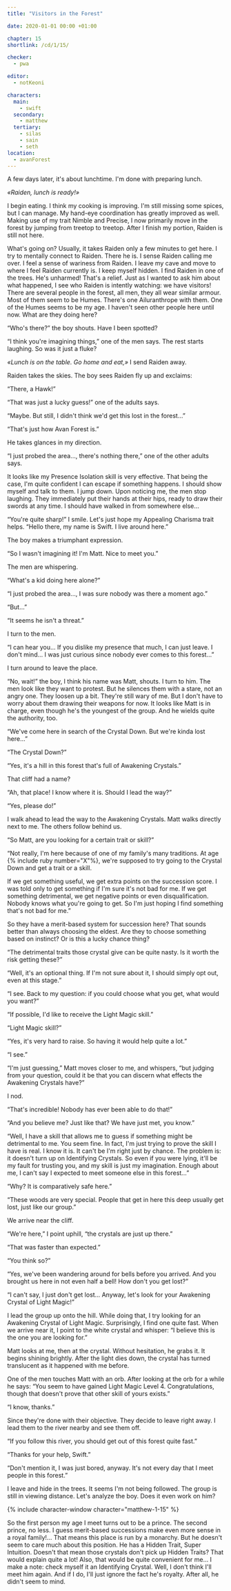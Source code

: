 ```yaml
---
title: "Visitors in the Forest"

date: 2020-01-01 00:00 +01:00

chapter: 15
shortlink: /cd/1/15/

checker:
  - pwa

editor:
  - notKeoni

characters:
  main:
    - swift
  secondary:
    - matthew
  tertiary:
    - silas
    - sain
    - seth
location:
  - avanForest
---
```

A few days later, it's about lunchtime.
I'm done with preparing lunch.

*«Raiden, lunch is ready!»*

I begin eating.
I think my cooking is improving.
I'm still missing some spices, but I can manage.
My hand-eye coordination has greatly improved as well.
Making use of my trait Nimble and Precise, I now primarily move in the forest by jumping from treetop to treetop.
After I finish my portion, Raiden is still not here.

What's going on?
Usually, it takes Raiden only a few minutes to get here.
I try to mentally connect to Raiden.
There he is.
I sense Raiden calling me over.
I feel a sense of wariness from Raiden.
I leave my cave and move to where I feel Raiden currently is.
I keep myself hidden.
I find Raiden in one of the trees.
He's unharmed!
That's a relief.
Just as I wanted to ask him about what happened, I see who Raiden is intently watching: we have visitors!
There are several people in the forest, all men, they all wear similar armour.
Most of them seem to be Humes.
There's one Ailuranthrope with them.
One of the Humes seems to be my age.
I haven't seen other people here until now.
What are they doing here?

“Who's there?” the boy shouts.
Have I been spotted?

“I think you're imagining things,” one of the men says.
The rest starts laughing.
So was it just a fluke?

*«Lunch is on the table. Go home and eat,»* I send Raiden away.

Raiden takes the skies.
The boy sees Raiden fly up and exclaims:

“There, a Hawk!”

“That was just a lucky guess!” one of the adults says.

“Maybe.
But still, I didn't think we'd get this lost in the forest…”

“That's just how Avan Forest is.”

He takes glances in my direction.

“I just probed the area…, there's nothing there,” one of the other adults says.

It looks like my Presence Isolation skill is very effective.
That being the case, I'm quite confident I can escape if something happens.
I should show myself and talk to them.
I jump down.
Upon noticing me, the men stop laughing.
They immediately put their hands at their hips, ready to draw their swords at any time.
I should have walked in from somewhere else…

“You're quite sharp!” I smile.
Let's just hope my Appealing Charisma trait helps.
“Hello there, my name is Swift. I live around here.”

The boy makes a triumphant expression.

“So I wasn't imagining it! I'm Matt. Nice to meet you.”

The men are whispering.

“What's a kid doing here alone?”

“I just probed the area…, I was sure nobody was there a moment ago.”

“But…”

“It seems he isn't a threat.”

I turn to the men.

“I can hear you…
If you dislike my presence that much, I can just leave. I don't mind…
I was just curious since nobody ever comes to this forest…”

I turn around to leave the place.

“No, wait!” the boy, I think his name was Matt, shouts.
I turn to him.
The men look like they want to protest.
But he silences them with a stare, not an angry one.
They loosen up a bit.
They're still wary of me.
But I don't have to worry about them drawing their weapons for now.
It looks like Matt is in charge, even though he's the youngest of the group.
And he wields quite the authority, too.

“We've come here in search of the Crystal Down.
But we're kinda lost here…”

“The Crystal Down?”

“Yes, it's a hill in this forest that's full of Awakening Crystals.”

That cliff had a name?

“Ah, that place!
I know where it is.
Should I lead the way?”

“Yes, please do!”

I walk ahead to lead the way to the Awakening Crystals.
Matt walks directly next to me.
The others follow behind us.

“So Matt, are you looking for a certain trait or skill?”

“Not really, I'm here because of one of my family's many traditions.
At age {% include ruby number="X"%}, we're supposed to try going to the Crystal Down and get a trait or a skill.

If we get something useful, we get extra points on the succession score.
I was told only to get something if I'm sure it's not bad for me.
If we get something detrimental, we get negative points or even disqualification.
Nobody knows what you're going to get.
So I'm just hoping I find something that's not bad for me.”

So they have a merit-based system for succession here?
That sounds better than always choosing the eldest.
Are they to choose something based on instinct?
Or is this a lucky chance thing?

“The detrimental traits those crystal give can be quite nasty.
Is it worth the risk getting these?”

“Well, it's an optional thing.
If I'm not sure about it, I should simply opt out, even at this stage.”

“I see.
Back to my question: if you could choose what you get, what would you want?”

“If possible, I'd like to receive the Light Magic skill.”

“Light Magic skill?”

“Yes, it's very hard to raise.
So having it would help quite a lot.”

“I see.”

“I'm just guessing,” Matt moves closer to me, and whispers, “but judging from your question, could it be that you can discern what effects the Awakening Crystals have?”

I nod.

“That's incredible!
Nobody has ever been able to do that!”

“And you believe me?
Just like that?
We have just met, you know.”

“Well, I have a skill that allows me to guess if something might be detrimental to me.
You seem fine.
In fact, I'm just trying to prove the skill I have is real.
I know it is.
It can't be I'm right just by chance.
The problem is: it doesn't turn up on Identifying Crystals.
So even if you were lying, it'll be my fault for trusting you, and my skill is just my imagination.
Enough about me, I can't say I expected to meet someone else in this forest…”

“Why? It is comparatively safe here.”

“These woods are very special.
People that get in here this deep usually get lost, just like our group.”

We arrive near the cliff.

“We're here,” I point uphill, “the crystals are just up there.”

“That was faster than expected.”

“You think so?”

“Yes, we've been wandering around for bells before you arrived.
And you brought us here in not even half a bell!
How don't you get lost?”

“I can't say, I just don't get lost…
Anyway, let's look for your Awakening Crystal of Light Magic!”

I lead the group up onto the hill.
While doing that, I try looking for an Awakening Crystal of Light Magic.
Surprisingly, I find one quite fast.
When we arrive near it, I point to the white crystal and whisper: “I believe this is the one you are looking for.”

Matt looks at me, then at the crystal.
Without hesitation, he grabs it.
It begins shining brightly.
After the light dies down, the crystal has turned translucent as it happened with me before.

One of the men touches Matt with an orb.
After looking at the orb for a while he says: “You seem to have gained Light Magic Level 4.
Congratulations, though that doesn't prove that other skill of yours exists.”

“I know, thanks.”

Since they're done with their objective.
They decide to leave right away.
I lead them to the river nearby and see them off.

“If you follow this river, you should get out of this forest quite fast.”

“Thanks for your help, Swift.”

“Don't mention it, I was just bored, anyway.
It's not every day that I meet people in this forest.”

I leave and hide in the trees.
It seems I'm not being followed.
The group is still in viewing distance.
Let's analyze the boy.
Does it even work on him?

{% include character-window character="matthew-1-15" %}

So the first person my age I meet turns out to be a prince.
The second prince, no less.
I guess merit-based successions make even more sense in a royal family!…
That means this place is run by a monarchy.
But he doesn't seem to care much about this position.
He has a Hidden Trait, Super Intuition.
Doesn't that mean those crystals don't pick up Hidden Traits?
That would explain quite a lot!
Also, that would be quite convenient for me…
I make a note: check myself it an Identifying Crystal.
Well, I don't think I'll meet him again.
And if I do, I'll just ignore the fact he's royalty.
After all, he didn't seem to mind.
